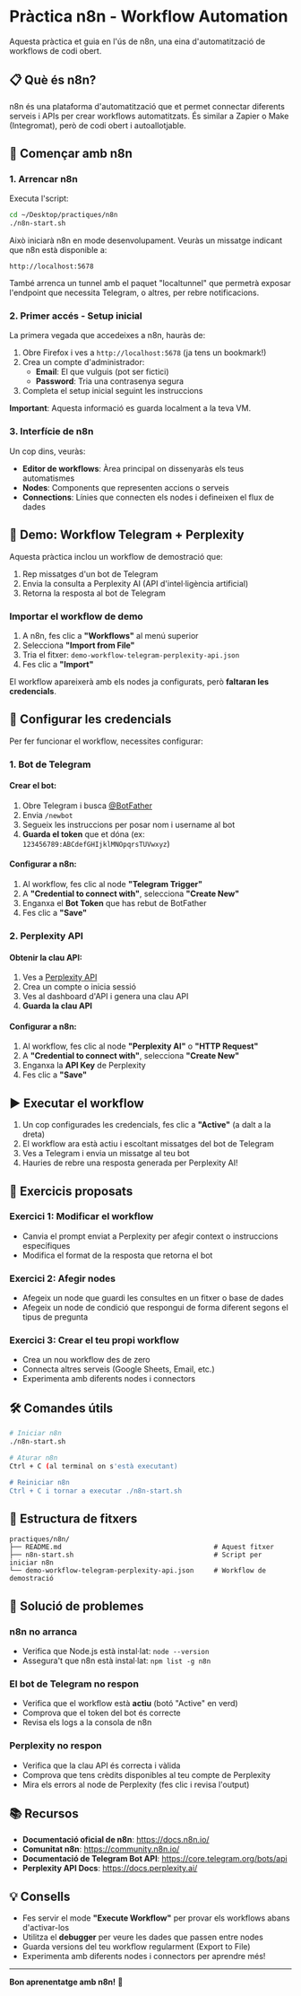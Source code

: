 # Pràctica n8n - Workflow Automation

Aquesta pràctica et guia en l'ús de n8n, una eina d'automatització de workflows de codi obert.

## 📋 Què és n8n?

n8n és una plataforma d'automatització que et permet connectar diferents serveis i APIs per crear workflows automatitzats. És similar a Zapier o Make (Integromat), però de codi obert i autoallotjable.

## 🚀 Començar amb n8n

### 1. Arrencar n8n

Executa l'script:

```bash
cd ~/Desktop/practiques/n8n
./n8n-start.sh
```

Això iniciarà n8n en mode desenvolupament. Veuràs un missatge indicant que n8n està disponible a:
```
http://localhost:5678
```

També arrenca un tunnel amb el paquet "localtunnel" que permetrà exposar l'endpoint que necessita Telegram, o altres, per rebre notificacions.

### 2. Primer accés - Setup inicial

La primera vegada que accedeixes a n8n, hauràs de:

1. Obre Firefox i ves a `http://localhost:5678` (ja tens un bookmark!)
2. Crea un compte d'administrador:
   - **Email**: El que vulguis (pot ser fictici)
   - **Password**: Tria una contrasenya segura
3. Completa el setup inicial seguint les instruccions

**Important**: Aquesta informació es guarda localment a la teva VM.

### 3. Interfície de n8n

Un cop dins, veuràs:
- **Editor de workflows**: Àrea principal on dissenyaràs els teus automatismes
- **Nodes**: Components que representen accions o serveis
- **Connections**: Línies que connecten els nodes i defineixen el flux de dades

## 🎯 Demo: Workflow Telegram + Perplexity

Aquesta pràctica inclou un workflow de demostració que:
1. Rep missatges d'un bot de Telegram
2. Envia la consulta a Perplexity AI (API d'intel·ligència artificial)
3. Retorna la resposta al bot de Telegram

### Importar el workflow de demo

1. A n8n, fes clic a **"Workflows"** al menú superior
2. Selecciona **"Import from File"**
3. Tria el fitxer: `demo-workflow-telegram-perplexity-api.json`
4. Fes clic a **"Import"**

El workflow apareixerà amb els nodes ja configurats, però **faltaran les credencials**.

## 🔑 Configurar les credencials

Per fer funcionar el workflow, necessites configurar:

### 1. Bot de Telegram

#### Crear el bot:
1. Obre Telegram i busca [@BotFather](https://t.me/botfather)
2. Envia `/newbot`
3. Segueix les instruccions per posar nom i username al bot
4. **Guarda el token** que et dóna (ex: `123456789:ABCdefGHIjklMNOpqrsTUVwxyz`)

#### Configurar a n8n:
1. Al workflow, fes clic al node **"Telegram Trigger"**
2. A **"Credential to connect with"**, selecciona **"Create New"**
3. Enganxa el **Bot Token** que has rebut de BotFather
4. Fes clic a **"Save"**

### 2. Perplexity API

#### Obtenir la clau API:
1. Ves a [Perplexity API](https://www.perplexity.ai/)
2. Crea un compte o inicia sessió
3. Ves al dashboard d'API i genera una clau API
4. **Guarda la clau API**

#### Configurar a n8n:
1. Al workflow, fes clic al node **"Perplexity AI"** o **"HTTP Request"**
2. A **"Credential to connect with"**, selecciona **"Create New"**
3. Enganxa la **API Key** de Perplexity
4. Fes clic a **"Save"**

## ▶️ Executar el workflow

1. Un cop configurades les credencials, fes clic a **"Active"** (a dalt a la dreta)
2. El workflow ara està actiu i escoltant missatges del bot de Telegram
3. Ves a Telegram i envia un missatge al teu bot
4. Hauries de rebre una resposta generada per Perplexity AI!

## 📝 Exercicis proposats

### Exercici 1: Modificar el workflow
- Canvia el prompt enviat a Perplexity per afegir context o instruccions específiques
- Modifica el format de la resposta que retorna el bot

### Exercici 2: Afegir nodes
- Afegeix un node que guardi les consultes en un fitxer o base de dades
- Afegeix un node de condició que respongui de forma diferent segons el tipus de pregunta

### Exercici 3: Crear el teu propi workflow
- Crea un nou workflow des de zero
- Connecta altres serveis (Google Sheets, Email, etc.)
- Experimenta amb diferents nodes i connectors

## 🛠️ Comandes útils

```bash
# Iniciar n8n
./n8n-start.sh

# Aturar n8n
Ctrl + C (al terminal on s'està executant)

# Reiniciar n8n
Ctrl + C i tornar a executar ./n8n-start.sh
```

## 📁 Estructura de fitxers

```
practiques/n8n/
├── README.md                                      # Aquest fitxer
├── n8n-start.sh                                   # Script per iniciar n8n
└── demo-workflow-telegram-perplexity-api.json     # Workflow de demostració
```

## 🐛 Solució de problemes

### n8n no arranca
- Verifica que Node.js està instal·lat: `node --version`
- Assegura't que n8n està instal·lat: `npm list -g n8n`

### El bot de Telegram no respon
- Verifica que el workflow està **actiu** (botó "Active" en verd)
- Comprova que el token del bot és correcte
- Revisa els logs a la consola de n8n

### Perplexity no respon
- Verifica que la clau API és correcta i vàlida
- Comprova que tens crèdits disponibles al teu compte de Perplexity
- Mira els errors al node de Perplexity (fes clic i revisa l'output)

## 📚 Recursos

- **Documentació oficial de n8n**: https://docs.n8n.io/
- **Comunitat n8n**: https://community.n8n.io/
- **Documentació de Telegram Bot API**: https://core.telegram.org/bots/api
- **Perplexity API Docs**: https://docs.perplexity.ai/

## 💡 Consells

- Fes servir el mode **"Execute Workflow"** per provar els workflows abans d'activar-los
- Utilitza el **debugger** per veure les dades que passen entre nodes
- Guarda versions del teu workflow regularment (Export to File)
- Experimenta amb diferents nodes i connectors per aprendre més!

---

**Bon aprenentatge amb n8n!** 🚀

